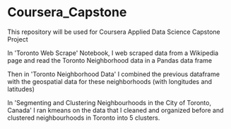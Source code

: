 # Coursera_Capstone
This repository will be used for Coursera Applied Data Science Capstone Project

In 'Toronto Web Scrape' Notebook, I web scraped data from a Wikipedia page and read the Toronto Neighborhood data in a Pandas data frame

Then in 'Toronto Neighborhood Data' I combined the previous dataframe with the geospatial data for these neighborhoods (with longitudes and latitudes) 

In 'Segmenting and Clustering Neighbourhoods in the City of Toronto, Canada' I ran kmeans on the data that I cleaned and organized before and clustered neighbourhoods in Toronto into 5 clusters. 
